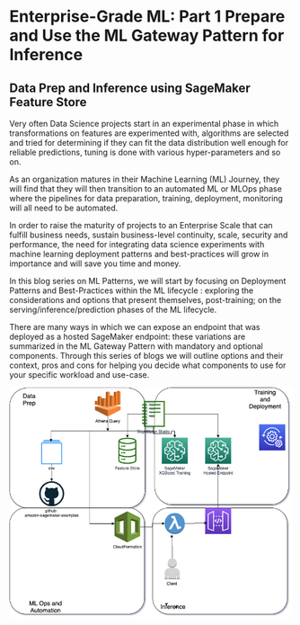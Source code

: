 # Enterprise-Grade ML: Part 1 Prepare and Use the ML Gateway Pattern for Inference

## Data Prep and Inference using SageMaker Feature Store

Very often Data Science projects start in an experimental phase in which transformations on features are experimented with, algorithms are selected and tried for determining if they can fit the data distribution well enough for reliable predictions, tuning is done with various hyper-parameters and so on. 

As an organization matures in their Machine Learning (ML) Journey, they will find that they will then transition to an automated ML or MLOps phase where the pipelines for data preparation, training, deployment, monitoring will all need to be automated.

In order to raise the maturity of projects to an Enterprise Scale that can fulfill business needs, sustain business-level continuity, scale, security and performance, the need for integrating data science experiments with machine learning deployment patterns and best-practices will grow in importance and will save you time and money.

In this blog series on ML Patterns, we will start by focusing on Deployment Patterns and Best-Practices within the ML lifecycle : exploring the considerations and options that present themselves, post-training; on the serving/inference/prediction phases of the ML lifecycle.

There are many ways in which we can expose an endpoint that was deployed as a hosted SageMaker endpoint: these variations are summarized in the ML Gateway Pattern with mandatory and optional components. Through this series of blogs we will outline options and their context, pros and cons for helping you decide what components to use for your specific workload and use-case.


![arch](./images/ml-gateway-pattern.png)

